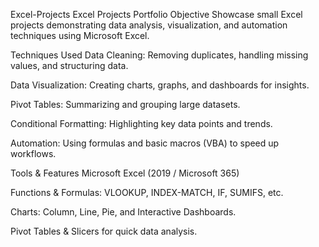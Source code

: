 Excel-Projects
Excel Projects Portfolio
Objective
Showcase small Excel projects demonstrating data analysis, visualization, and automation techniques using Microsoft Excel.

Techniques Used
Data Cleaning: Removing duplicates, handling missing values, and structuring data.

Data Visualization: Creating charts, graphs, and dashboards for insights.

Pivot Tables: Summarizing and grouping large datasets.

Conditional Formatting: Highlighting key data points and trends.

Automation: Using formulas and basic macros (VBA) to speed up workflows.

Tools & Features
Microsoft Excel (2019 / Microsoft 365)

Functions & Formulas: VLOOKUP, INDEX-MATCH, IF, SUMIFS, etc.

Charts: Column, Line, Pie, and Interactive Dashboards.

Pivot Tables & Slicers for quick data analysis.
